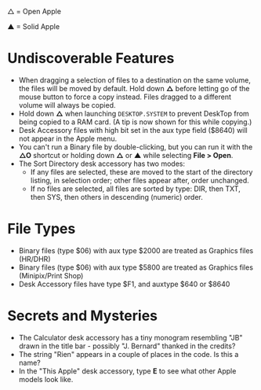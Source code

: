 △ = Open Apple

▲ = Solid Apple

# Undiscoverable Features

* When dragging a selection of files to a destination on the same volume, the files will be moved by default. Hold down **△** before letting go of the mouse button to force a copy instead. Files dragged to a different volume will always be copied.
* Hold down **△** when launching `DESKTOP.SYSTEM` to prevent DeskTop from being copied to a RAM card. (A tip is now shown for this while copying.)
* Desk Accessory files with high bit set in the aux type field ($8640) will not appear in the Apple menu.
* You can't run a Binary file by double-clicking, but you can run it with the **△O** shortcut or holding down **△** or **▲** while selecting **File > Open**.
* The Sort Directory desk accessory has two modes:
    * If any files are selected, these are moved to the start of the directory listing, in selection order; other files appear after, order unchanged.
    * If no files are selected, all files are sorted by type: DIR, then TXT, then SYS, then others in descending (numeric) order.


# File Types

* Binary files (type $06) with aux type $2000 are treated as Graphics files (HR/DHR)
* Binary files (type $06) with aux type $5800 are treated as Graphics files (Minipix/Print Shop)
* Desk Accessory files have type $F1, and auxtype $640 or $8640


# Secrets and Mysteries

* The Calculator desk accessory has a tiny monogram resembling "JB" drawn in the title bar - possibly "J. Bernard" thanked in the credits?
* The string "Rien" appears in a couple of places in the code. Is this a name?
* In the "This Apple" desk accessory, type **E** to see what other Apple models look like.
